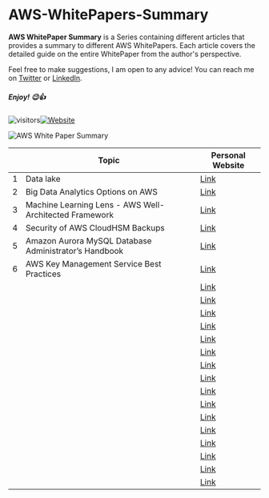 # AWS-WhitePapers-Summary

**AWS WhitePaper Summary** is a Series containing different articles that provides a summary to different AWS WhitePapers. 
Each article covers the detailed guide on the entire WhitePaper from the author's perspective.

Feel free to make suggestions, I am open to any advice! You can reach me on [Twitter](https://twitter.com/adi_12_modi) or [LinkedIn](https://www.linkedin.com/in/adit-modi-2a4362191/).

##### Enjoy! 😉👍

![visitors](https://visitor-badge.glitch.me/badge?page_id=AditModi/AWS-WhitePapers-Summary)[![Website](https://img.shields.io/website?label=Dev.to&up_message=@aditmodi&url=https%3A%2F%2Fdev.to/aditmodi)](https://dev.to/aditmodi) 

![AWS White Paper Summary](https://user-images.githubusercontent.com/48589838/177525347-0dcf0c42-2a91-48d6-a848-24a8808743cf.jpg)



|               | Topic        | Personal Website | 
| ------------  | ------------ | ---------------- |
|  1 | Data lake |[ Link ]() 
|  2 | Big Data Analytics Options on AWS |[ Link ]() 
|  3 | Machine Learning Lens - AWS Well-Architected Framework |[ Link ]() 
|  4 | Security of AWS CloudHSM Backups |[ Link ]() 
|  5 | Amazon Aurora MySQL Database Administrator’s Handbook |[ Link ]() 
|  6 | AWS Key Management Service Best Practices |[ Link ]() 
|  |  |[ Link ]() 
|  |  |[ Link ]() 
|  |  |[ Link ]() 
|  |  |[ Link ]() 
|  |  |[ Link ]() 
|  |  |[ Link ]() 
|  |  |[ Link ]() 
|  |  |[ Link ]() 
|  |  |[ Link ]() 
|  |  |[ Link ]() 
|  |  |[ Link ]() 
|  |  |[ Link ]() 
|  |  |[ Link ]() 
|  |  |[ Link ]() 
|  |  |[ Link ]() 
|  |  |[ Link ]() 
